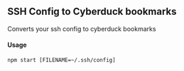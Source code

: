 ## SSH Config to Cyberduck bookmarks


Converts your ssh config to cyberduck bookmarks

#### Usage
```
npm start [FILENAME=~/.ssh/config]
```